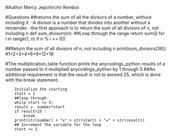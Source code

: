 #Author
Mercy Jepchirchir Kemboi

#Questions
##returns the sum of all the divisors of a number, without including it.
-A divisor is a number that divides into another without a remainder.
-the first approach is to return the sum of all divisors of n, not including n
      def sum_divisors(n):
      ##Loop through the range
      return sum([i for i in range(1, n)
                if n % i == 0])

##Return the sum of all divisors of n, not including n
    print(sum_divisors(36)) #1+2+3+4+6+9+12+18

#The multiplication_table function prints the anycodings_python results of a number passed to it multiplied anycodings_python by 1 through 5
##An additional requirement is that the result is not to exceed 25, which is done with the break statement.
       
        Initialize the starting
        start = 1
        ##loop through
        while start <= 5:
		result =  number*start
		if result>25 :
			break
		print(str(number) + "x" + str(start) + "=" + str(result))
		## Increment the variable for the loop
		start += 1